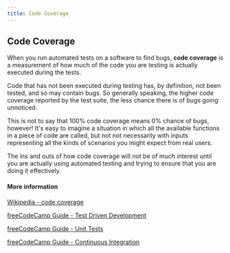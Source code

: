 ```yaml
---
title: Code Coverage
---
```


## Code Coverage

When you run automated tests on  a software to find bugs, **code coverage** is a measurement of how much of the code you are testing is actually executed during the tests.

Code that has not been executed during testing has, by definition, not been tested, and so may contain bugs. So generally speaking, the higher code coverage reported by the test suite, the less chance there is of bugs going unnoticed.

This is not to say that 100% code coverage means 0% chance of bugs, however! It's easy to imagine a situation in which all the available functions in a piece of code are called, but not not necessarily with inputs representing all the kinds of scenarios you might expect from real users. 

The ins and outs of how code coverage will not be of much interest until you are actually using automated testing and trying to ensure that you are doing it effectively.

#### More information
[Wikipedia - code coverage](https://en.wikipedia.org/wiki/Code_coverage)

[freeCodeCamp Guide - Test Driven Development](https://guide.freecodecamp.org/agile/test-driven-development)

[freeCodeCamp Guide - Unit Tests](https://guide.freecodecamp.org/software-engineering/unit-tests)

[freeCodeCamp Guide - Continuous Integration](https://guide.freecodecamp.org/agile/continuous-integration)
